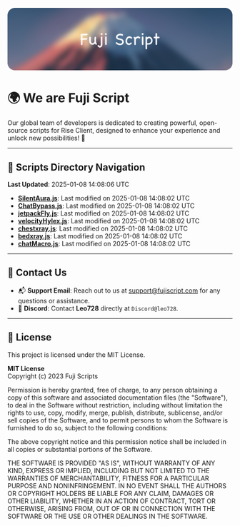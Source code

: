 ![Banner](.github/b.webp)

# 🌍 **We are Fuji Script**

Our global team of developers is dedicated to creating powerful, open-source scripts for Rise Client, designed to enhance your experience and unlock new possibilities! 🌟

---
<!-- SCRIPTS_NAVIGATION_START -->
## 📂 **Scripts Directory Navigation**

**Last Updated**: 2025-01-08 14:08:06 UTC

- **[SilentAura.js](scripts/SilentAura.js)**: Last modified on 2025-01-08 14:08:02 UTC
- **[ChatBypass.js](scripts/ChatBypass.js)**: Last modified on 2025-01-08 14:08:02 UTC
- **[jetpackFly.js](scripts/jetpackFly.js)**: Last modified on 2025-01-08 14:08:02 UTC
- **[velocityHylex.js](scripts/velocityHylex.js)**: Last modified on 2025-01-08 14:08:02 UTC
- **[chestxray.js](scripts/chestxray.js)**: Last modified on 2025-01-08 14:08:02 UTC
- **[bedxray.js](scripts/bedxray.js)**: Last modified on 2025-01-08 14:08:02 UTC
- **[chatMacro.js](scripts/chatMacro.js)**: Last modified on 2025-01-08 14:08:02 UTC

<!-- SCRIPTS_NAVIGATION_END -->

---

## 💬 **Contact Us**  
- 📬 **Support Email**: Reach out to us at [support@fujiscript.com](mailto:support@fujiscript.com) for any questions or assistance.  
- 💬 **Discord**: Contact **Leo728** directly at `Discord@leo728`.

---

## 📜 **License**

This project is licensed under the MIT License.  

**MIT License**  
Copyright (c) 2023 Fuji Scripts  

Permission is hereby granted, free of charge, to any person obtaining a copy of this software and associated documentation files (the "Software"), to deal in the Software without restriction, including without limitation the rights to use, copy, modify, merge, publish, distribute, sublicense, and/or sell copies of the Software, and to permit persons to whom the Software is furnished to do so, subject to the following conditions:  

The above copyright notice and this permission notice shall be included in all copies or substantial portions of the Software.  

THE SOFTWARE IS PROVIDED "AS IS", WITHOUT WARRANTY OF ANY KIND, EXPRESS OR IMPLIED, INCLUDING BUT NOT LIMITED TO THE WARRANTIES OF MERCHANTABILITY, FITNESS FOR A PARTICULAR PURPOSE AND NONINFRINGEMENT. IN NO EVENT SHALL THE AUTHORS OR COPYRIGHT HOLDERS BE LIABLE FOR ANY CLAIM, DAMAGES OR OTHER LIABILITY, WHETHER IN AN ACTION OF CONTRACT, TORT OR OTHERWISE, ARISING FROM, OUT OF OR IN CONNECTION WITH THE SOFTWARE OR THE USE OR OTHER DEALINGS IN THE SOFTWARE.  
